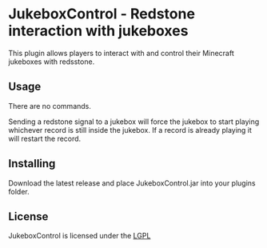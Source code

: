 JukeboxControl - Redstone interaction with jukeboxes
====================
This plugin allows players to interact with and control their Minecraft jukeboxes with redsstone.

Usage
----------
There are no commands.

Sending a redstone signal to a jukebox will force the jukebox to start playing whichever record is still inside the jukebox.
If a record is already playing it will restart the record.

Installing
----------
Download the latest release and place JukeboxControl.jar into your plugins folder.

License
----------
JukeboxControl is licensed under the [LGPL](http://www.gnu.org/licenses/lgpl.html)

